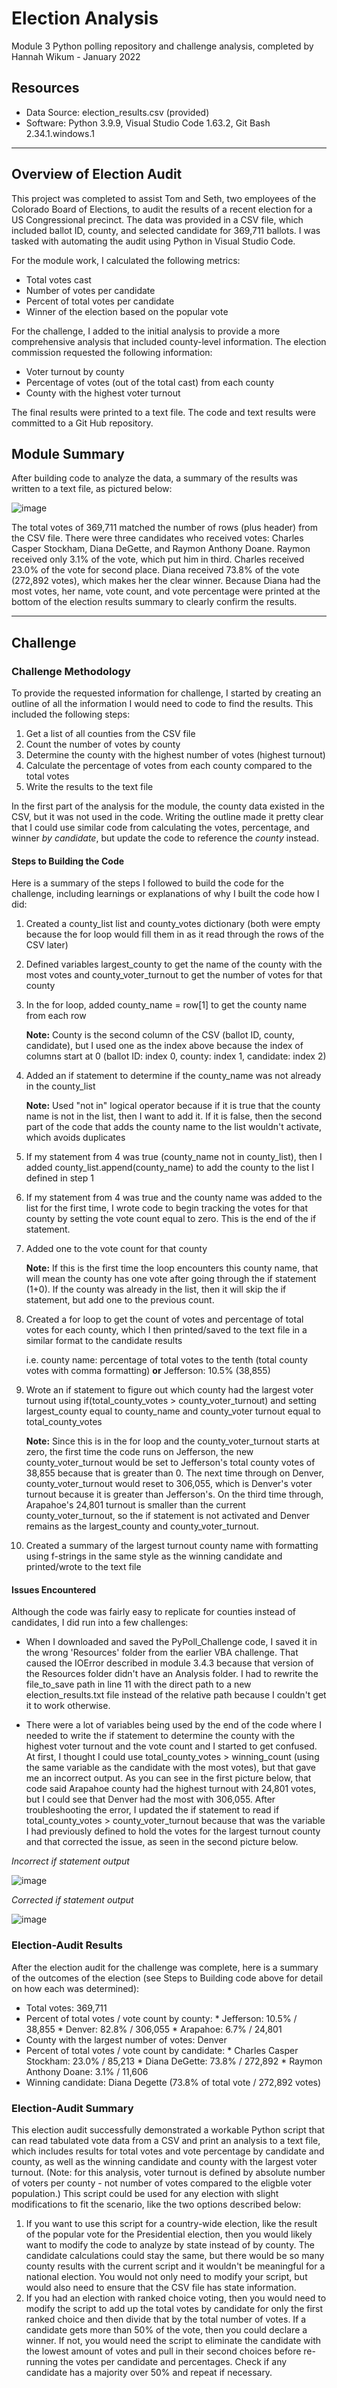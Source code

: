 # Election Analysis
Module 3 Python polling repository and challenge analysis, completed by Hannah Wikum - January 2022

## Resources
- Data Source: election_results.csv (provided)
- Software: Python 3.9.9, Visual Studio Code 1.63.2, Git Bash 2.34.1.windows.1

___

## Overview of Election Audit
This project was completed to assist Tom and Seth, two employees of the Colorado Board of Elections, to audit the results of a recent election for a US Congressional precinct. The data was provided in a CSV file, which included ballot ID, county, and selected candidate for 369,711 ballots. I was tasked with automating the audit using Python in Visual Studio Code.

For the module work, I calculated the following metrics:

  * Total votes cast
  * Number of votes per candidate
  * Percent of total votes per candidate
  * Winner of the election based on the popular vote

For the challenge, I added to the initial analysis to provide a more comprehensive analysis that included county-level information. The election commission requested the following information:

  * Voter turnout by county
  * Percentage of votes (out of the total cast) from each county
  * County with the highest voter turnout

The final results were printed to a text file. The code and text results were committed to a Git Hub repository.

## Module Summary
After building code to analyze the data, a summary of the results was written to a text file, as pictured below:

![image](https://user-images.githubusercontent.com/93058069/147860131-67e53eeb-33f0-49d1-8ce1-d7730c80ee75.png)

The total votes of 369,711 matched the number of rows (plus header) from the CSV file. There were three candidates who received votes: Charles Casper Stockham, Diana DeGette, and Raymon Anthony Doane. Raymon received only 3.1% of the vote, which put him in third. Charles received 23.0% of the vote for second place. Diana received 73.8% of the vote (272,892 votes), which makes her the clear winner. Because Diana had the most votes, her name, vote count, and vote percentage were printed at the bottom of the election results summary to clearly confirm the results.

___

## Challenge
### Challenge Methodology
To provide the requested information for challenge, I started by creating an outline of all the information I would need to code to find the results. This included the following  steps:

  1. Get a list of all counties from the CSV file
  2. Count the number of votes by county
  3. Determine the county with the highest number of votes (highest turnout)
  4. Calculate the percentage of votes from each county compared to the total votes
  5. Write the results to the text file

In the first part of the analysis for the module, the county data existed in the CSV, but it was not used in the code. Writing the outline made it pretty clear that I could use similar code from calculating the votes, percentage, and winner _by candidate_, but update the code to reference the _county_ instead.

#### Steps to Building the Code
Here is a summary of the steps I followed to build the code for the challenge, including learnings or explanations of why I built the code how I did:

  1. Created a county_list list and county_votes dictionary (both were empty because the for loop would fill them in as it read through the rows of the CSV later)
  2. Defined variables largest_county to get the name of the county with the most votes and county_voter_turnout to get the number of votes for that county
  3. In the for loop, added county_name = row[1] to get the county name from each row
  
     **Note:** County is the second column of the CSV (ballot ID, county, candidate), but I used one as the index above because the index of columns start at 0 (ballot ID: index 0, county: index 1, candidate: index 2)
     
  4. Added an if statement to determine if the county_name was not already in the county_list

     **Note:** Used "not in" logical operator because if it is true that the county name is not in the list, then I want to add it. If it is false, then the second part of the  code that adds the county name to the list wouldn't activate, which avoids duplicates
     
 5. If my statement from 4 was true (county_name not in county_list), then I added county_list.append(county_name) to add the county to the list I defined in step 1
 6. If my statement from 4 was true and the county name was added to the list for the first time, I wrote code to begin tracking the votes for that county by setting the vote count equal to zero. This is the end of the if statement.
 7. Added one to the vote count for that county
 
    **Note:** If this is the first time the loop encounters this county name, that will mean the county has one vote after going through the if statement (1+0). If the county was already in the list, then it will skip the if statement, but add one to the previous count.
    
8. Created a for loop to get the count of votes and percentage of total votes for each county, which I then printed/saved to the text file in a similar format to the candidate results

   i.e. county name: percentage of total votes to the tenth (total county votes with comma formatting)
   **or** Jefferson: 10.5% (38,855)
   
9. Wrote an if statement to figure out which county had the largest voter turnout using if(total_county_votes > county_voter_turnout) and setting largest_county equal to county_name and county_voter turnout equal to total_county_votes

   **Note:** Since this is in the for loop and the county_voter_turnout starts at zero, the first time the code runs on Jefferson, the new county_voter_turnout would be set to Jefferson's total county votes of 38,855 because that is greater than 0. The next time through on Denver, county_voter_turnout would reset to 306,055, which is Denver's voter turnout because it is greater than Jefferson's. On the third time through, Arapahoe's 24,801 turnout is smaller than the current county_voter_turnout, so the if statement is not activated and Denver remains as the largest_county and county_voter_turnout.
   
10. Created a summary of the largest turnout county name with formatting using f-strings in the same style as the winning candidate and printed/wrote to the text file
    
#### Issues Encountered
Although the code was fairly easy to replicate for counties instead of candidates, I did run into a few challenges:

  * When I downloaded and saved the PyPoll_Challenge code, I saved it in the wrong 'Resources' folder from the earlier VBA challenge. That caused the IOError described in module 3.4.3 because that version of the Resources folder didn't have an Analysis folder. I had to rewrite the file_to_save path in line 11 with the direct path to a new election_results.txt file instead of the relative path because I couldn't get it to work otherwise.

 * There were a lot of variables being used by the end of the code where I needed to write the if statement to determine the county with the highest voter turnout and the vote count and I started to get confused. At first, I thought I could use total_county_votes > winning_count (using the same variable as the candidate with the most votes), but that gave me an incorrect output. As you can see in the first picture below, that code said Arapahoe county had the highest turnout with 24,801 votes, but I could see that Denver had the most with 306,055. After troubleshooting the error, I updated the if statement to read if total_county_votes > county_voter_turnout because that was the variable I had previously defined to hold the votes for the largest turnout county and that corrected the issue, as seen in the second picture below.

_Incorrect if statement output_

![image](https://user-images.githubusercontent.com/93058069/147861982-bae083e2-a2b0-4115-8f54-c87ba65e411f.png)

_Corrected if statement output_

![image](https://user-images.githubusercontent.com/93058069/147862026-ae4f63ef-811c-4cbc-953a-248bd35a0ba7.png)

### Election-Audit Results
After the election audit for the challenge was complete, here is a summary of the outcomes of the election (see Steps to Building code above for detail on how each was determined):
 * Total votes: 369,711
 * Percent of total votes / vote count by county:
       * Jefferson: 10.5% / 38,855
       * Denver: 82.8% / 306,055
       * Arapahoe: 6.7% / 24,801
 * County with the largest number of votes: Denver
 * Percent of total votes / vote count by candidate:
       * Charles Casper Stockham: 23.0% / 85,213
       * Diana DeGette: 73.8% / 272,892
       * Raymon Anthony Doane: 3.1% / 11,606
 * Winning candidate: Diana Degette (73.8% of total vote / 272,892 votes) 

### Election-Audit Summary
This election audit successfully demonstrated a workable Python script that can read tabulated vote data from a CSV and print an analysis to a text file, which includes results for total votes and vote percentage by candidate and county, as well as the winning candidate and county with the largest voter turnout. (Note: for this analysis, voter turnout is defined by absolute number of voters per county - not number of votes compared to the eligble voter population.) This script could be used for any election with slight modifications to fit the scenario, like the two options described below:
 1. If you want to use this script for a country-wide election, like the result of the popular vote for the Presidential election, then you would likely want to modify the code to analyze by state instead of by county. The candidate calculations could stay the same, but there would be so many county results with the current script and it wouldn't be meaningful for a national election. You would not only need to modify your script, but would also need to ensure that the CSV file has state information.
 2. If you had an election with ranked choice voting, then you would need to modify the script to add up the total votes by candidate for only the first ranked choice and then divide that by the total number of votes. If a candidate gets more than 50% of the vote, then you could declare a winner. If not, you would need the script to eliminate the candidate with the lowest amount of votes and pull in their second choices before re-running the votes per candidate and percentages. Check if any candidate has a majority over 50% and repeat if necessary.
